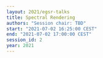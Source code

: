 ```yaml
---
layout: 2021/egsr-talks
title: Spectral Rendering
authors: "Session chair: TBD"
start: "2021-07-02 16:25:00 CEST"
end: "2021-07-02 17:00:00 CEST"
session_id: 2
year: 2021
---
```

